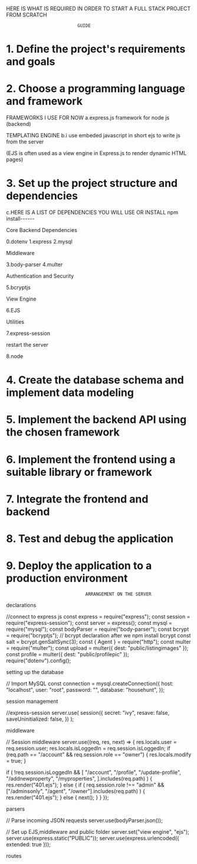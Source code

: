 HERE IS WHAT IS REQUIRED IN ORDER TO START A FULL STACK PROJECT FROM SCRATCH 

                               GUIDE

# 1. Define the project's requirements and goals

# 2. Choose a programming language and framework

FRAMEWORKS I USE FOR NOW
a.express.js framework for node js (backend)

TEMPLATING ENGINE
b.i use embeded javascript in short ejs to write js from the server

(EJS is often used as a view engine in Express.js to render dynamic HTML pages)

# 3. Set up the project structure and dependencies

c.HERE IS A LIST OF DEPENDENCIES YOU WILL USE OR INSTALL
npm install------

 Core Backend Dependencies 

0.dotenv
1.express
2.mysql

 Middleware 

3.body-parser
4.multer

Authentication and Security 

5.bcryptjs

 View Engine 

6.EJS

 Utilities 

7.express-session

 restart the server 

8.node

# 4. Create the database schema and implement data modeling

# 5. Implement the backend API using the chosen framework

# 6. Implement the frontend using a suitable library or framework

# 7. Integrate the frontend and backend

# 8. Test and debug the application

# 9. Deploy the application to a production environment


                                  ARRANGEMENT ON THE SERVER

 declarations  

//connect to express js
const express = require("express");
const session = require("express-session");
const server = express();
const mysql = require("mysql");
const bodyParser = require("body-parser");
const bcrypt = require("bcryptjs"); // bcrypt declaration after we npm install bcrypt
const salt = bcrypt.genSaltSync(3);
const { Agent } = require("http");
const multer = require("multer");
const upload = multer({ dest: "public/listingimages" });
const profile = multer({ dest: "public/profilepic" });
require("dotenv").config();

 setting up the database 

// Import MySQL
const connection = mysql.createConnection({
host: "localhost",
user: "root",
password: "",
database: "househunt",
});

 session management 

//express-session
server.use(
session({
secret: "ivy",
resave: false,
saveUninitialized: false,
})
);

 middleware 

// Session middleware
server.use((req, res, next) => {
res.locals.user = req.session.user;
res.locals.isLoggedIn = req.session.isLoggedIn;
if (req.path == "/account" && req.session.role == "owner") {
res.locals.modify = true;
}

if (
!req.session.isLoggedIn &&
[
"/account",
"/profile",
"/update-profile",
"/addnewproperty",
"/myproperties",
].includes(req.path)
) {
res.render("401.ejs");
} else {
if (
req.session.role !== "admin" &&
["/adminsonly", "/agent", "/owner"].includes(req.path)
) {
res.render("401.ejs");
} else {
next();
}
}
});

 parsers 

// Parse incoming JSON requests
server.use(bodyParser.json());

// Set up EJS,middleware and public folder
server.set("view engine", "ejs");
server.use(express.static("PUBLIC"));
server.use(express.urlencoded({ extended: true }));

 routes 
